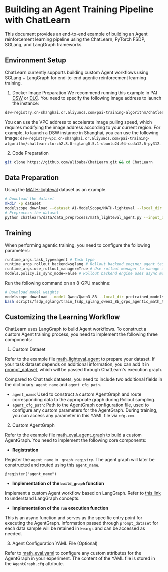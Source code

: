 # Building an Agent Training Pipeline with ChatLearn

This document provides an end-to-end example of building an Agent reinforcement learning pipeline using the ChatLearn, PyTorch FSDP, SGLang, and LangGraph frameworks.

## Environment Setup

ChatLearn currently supports building custom Agent workflows using SGLang + LangGraph for end-to-end agentic reinforcement learning training.

1. Docker Image Preparation
We recommend running this example in PAI [DSW](https://help.aliyun.com/zh/pai/user-guide/create-and-manage-dsw-instances/) or [DLC](https://help.aliyun.com/zh/pai/user-guide/create-a-training-task?spm=a2c4g.11186623.help-menu-30347.d_3_3_5_5.2dfb1925l3QjwG). You need to specify the following image address to launch the instance:

```bash
dsw-registry.cn-shanghai.cr.aliyuncs.com/pai-training-algorithm/chatlearn:torch2.8.0-sglang0.5.1-ubuntu24.04-cuda12.6-py312
```

You can use the VPC address to accelerate image pulling speed, which requires modifying the image address according to your current region. For example, to launch a DSW instance in Shanghai, you can use the following image:
`dsw-registry-vpc.cn-shanghai.cr.aliyuncs.com/pai-training-algorithm/chatlearn:torch2.8.0-sglang0.5.1-ubuntu24.04-cuda12.6-py312`.

2. Code Preparation

```bash
git clone https://github.com/alibaba/ChatLearn.git && cd ChatLearn
```

## Data Preparation
Using the [MATH-lighteval](https://www.modelscope.cn/datasets/AI-ModelScope/MATH-lighteval) dataset as an example.
```bash
# Download the dataset
mkdir -p dataset
modelscope download --dataset AI-ModelScope/MATH-lighteval --local_dir dataset/MATH-lighteval
# Preprocess the dataset
python chatlearn/data/data_preprocess/math_lighteval_agent.py --input_dir dataset/MATH-lighteval --local_dir dataset/MATH-lighteval
```

## Training

When performing agentic training, you need to configure the following parameters:

```bash
runtime_args.task_type=agent # Task type
runtime_args.rollout_backend=sglang # Rollout backend engine; agent tasks only support sglang
runtime_args.use_rollout_manager=True # Use rollout manager to manage async requests
models.policy.is_sync_mode=False # Rollout backend engine uses async mode (only supported by sglang)
```

Run the following command on an 8-GPU machine:
```bash
# Download model weights
modelscope download --model Qwen/Qwen3-8B --local_dir pretrained_models/Qwen3-8B
bash scripts/fsdp_sglang/train_fsdp_sglang_qwen3_8b_grpo_agentic_math_task.sh
```

## Customizing the Learning Workflow

ChatLearn uses LangGraph to build Agent workflows. To construct a custom Agent training process, you need to implement the following three components:

1. Custom Dataset

Refer to the example file [math_lighteval_agent](../../../chatlearn/data/data_preprocess/math_lighteval_agent.py) to prepare your dataset. If your task dataset depends on additional information, you can add it in [prompt_dataset](../../../chatlearn/data/prompt_dataset.py), which will be passed through ChatLearn's execution graph.

Compared to Chat task datasets, you need to include two additional fields in the dictionary: `agent_name` and `agent_cfg_path`.

- `agent_name`: Used to construct a custom AgentGraph and route corresponding data to the appropriate graph during Rollout sampling.
- `agent_cfg_path`: Path to the AgentGraph configuration file, used to configure any custom parameters for the AgentGraph. During training, you can access any parameter in this YAML file via `cfg.xxx`.

2. Custom AgentGraph

Refer to the example file [math_eval_agent_graph](../../../chatlearn/models/agent/examples/math_eval_agent_graph.py) to build a custom AgentGraph. You need to implement the following core components:

- **Registration**

Register the `agent_name` in `_graph_registry`. The agent graph will later be constructed and routed using this `agent_name`.
```
@register("agent_name")
```

- **Implementation of the `build_graph` function**

Implement a custom Agent workflow based on LangGraph. Refer to [this link](https://langchain-ai.github.io/langgraph/concepts/why-langgraph/) to understand LangGraph concepts.

- **Implementation of the `run` execution function**

This is an async function and serves as the specific entry point for executing the AgentGraph. Information passed through `prompt_dataset` for each data sample will be retained in `kwargs` and can be accessed as needed.

3. Agent Configuration YAML File (Optional)

Refer to [math_eval.yaml](../../../template/agent/math_eval.yaml) to configure any custom attributes for the AgentGraph in your experiment. The content of the YAML file is stored in the `AgentGraph.cfg` attribute.
